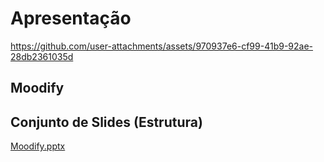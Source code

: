 # Apresentação



https://github.com/user-attachments/assets/970937e6-cf99-41b9-92ae-28db2361035d




## Moodify


## Conjunto de Slides (Estrutura)

[Moodify.pptx](https://github.com/user-attachments/files/19154219/Moodify.pptx)
